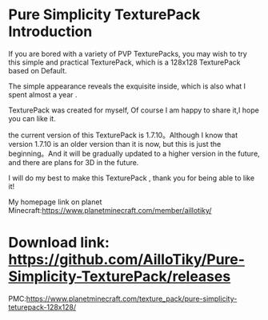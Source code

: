 # Pure Simplicity TexturePack Introduction

If you are bored with a variety of PVP TexturePacks, you may wish to try this simple and practical TexturePack, which is a 128x128 TexturePack based on Default. 

The simple appearance reveals the exquisite inside, which is also what I spent almost a year .

TexturePack was created for myself, Of course I am happy to share it,I hope you can like it.

the current version of this TexturePack is 1.7.10。Although I know that version 1.7.10 is an older version than it is now, but this is just the beginning。And it will be gradually updated to a higher version in the future, and there are plans for 3D in the future.

I will do my best to make this TexturePack , thank you for being able to like it!


My homepage link on planet Minecraft:https://www.planetminecraft.com/member/aillotiky/
# Download link: https://github.com/AilloTiky/Pure-Simplicity-TexturePack/releases
PMC:https://www.planetminecraft.com/texture_pack/pure-simplicity-teturepack-128x128/
